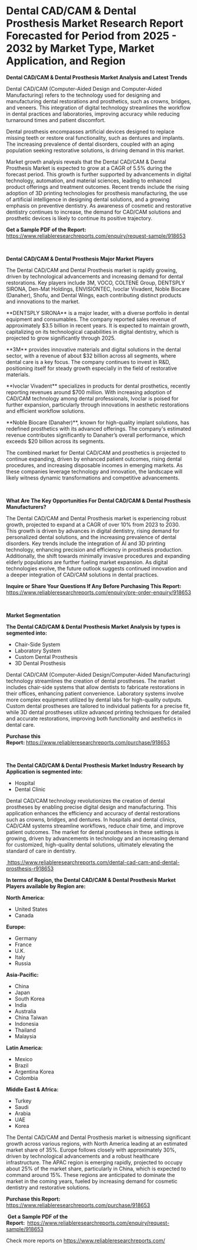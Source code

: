<p><h1>Dental CAD/CAM & Dental Prosthesis Market Research Report Forecasted for Period from 2025 -  2032 by Market Type, Market Application, and Region</h1></p><p><strong>Dental CAD/CAM & Dental Prosthesis Market Analysis and Latest Trends</strong></p>
<p><p>Dental CAD/CAM (Computer-Aided Design and Computer-Aided Manufacturing) refers to the technology used for designing and manufacturing dental restorations and prosthetics, such as crowns, bridges, and veneers. This integration of digital technology streamlines the workflow in dental practices and laboratories, improving accuracy while reducing turnaround times and patient discomfort. </p><p>Dental prosthesis encompasses artificial devices designed to replace missing teeth or restore oral functionality, such as dentures and implants. The increasing prevalence of dental disorders, coupled with an aging population seeking restorative solutions, is driving demand in this market.</p><p>Market growth analysis reveals that the Dental CAD/CAM & Dental Prosthesis Market is expected to grow at a CAGR of 5.5% during the forecast period. This growth is further supported by advancements in digital technology, automation, and material sciences, leading to enhanced product offerings and treatment outcomes. Recent trends include the rising adoption of 3D printing technologies for prosthesis manufacturing, the use of artificial intelligence in designing dental solutions, and a growing emphasis on preventive dentistry. As awareness of cosmetic and restorative dentistry continues to increase, the demand for CAD/CAM solutions and prosthetic devices is likely to continue its positive trajectory.</p></p>
<p><strong>Get a Sample PDF of the Report:&nbsp;</strong> <a href="https://www.reliableresearchreports.com/enquiry/request-sample/918653?utm_campaign=2298&utm_medium=2&utm_source=Github&utm_content=ia&utm_term=11032025&utm_id=dental-cadcam-dental-prosthesis">https://www.reliableresearchreports.com/enquiry/request-sample/918653</a></p>
<p>&nbsp;</p>
<p><strong>Dental CAD/CAM & Dental Prosthesis Major Market Players</strong></p>
<p><p>The Dental CAD/CAM and Dental Prosthesis market is rapidly growing, driven by technological advancements and increasing demand for dental restorations. Key players include 3M, VOCO, COLTENE Group, DENTSPLY SIRONA, Den-Mat Holdings, ENVISIONTEC, Ivoclar Vivadent, Noble Biocare (Danaher), Shofu, and Dental Wings, each contributing distinct products and innovations to the market.</p><p>**DENTSPLY SIRONA** is a major leader, with a diverse portfolio in dental equipment and consumables. The company reported sales revenue of approximately $3.5 billion in recent years. It is expected to maintain growth, capitalizing on its technological capabilities in digital dentistry, which is projected to grow significantly through 2025.</p><p>**3M** provides innovative materials and digital solutions in the dental sector, with a revenue of about $32 billion across all segments, where dental care is a key focus. The company continues to invest in R&D, positioning itself for steady growth especially in the field of restorative materials.</p><p>**Ivoclar Vivadent** specializes in products for dental prosthetics, recently reporting revenues around $700 million. With increasing adoption of CAD/CAM technology among dental professionals, Ivoclar is poised for further expansion, particularly through innovations in aesthetic restorations and efficient workflow solutions.</p><p>**Noble Biocare (Danaher)**, known for high-quality implant solutions, has redefined prosthetics with its advanced offerings. The company's estimated revenue contributes significantly to Danaher’s overall performance, which exceeds $20 billion across its segments.</p><p>The combined market for Dental CAD/CAM and prosthetics is projected to continue expanding, driven by enhanced patient outcomes, rising dental procedures, and increasing disposable incomes in emerging markets. As these companies leverage technology and innovation, the landscape will likely witness dynamic transformations and competitive advancements.</p></p>
<p>&nbsp;</p>
<p><strong>What Are The Key Opportunities For Dental CAD/CAM & Dental Prosthesis Manufacturers?</strong></p>
<p><p>The Dental CAD/CAM and Dental Prosthesis market is experiencing robust growth, projected to expand at a CAGR of over 10% from 2023 to 2030. This growth is driven by advances in digital dentistry, rising demand for personalized dental solutions, and the increasing prevalence of dental disorders. Key trends include the integration of AI and 3D printing technology, enhancing precision and efficiency in prosthesis production. Additionally, the shift towards minimally invasive procedures and expanding elderly populations are further fueling market expansion. As digital technologies evolve, the future outlook suggests continued innovation and a deeper integration of CAD/CAM solutions in dental practices.</p></p>
<p><strong>Inquire or Share Your Questions If Any Before Purchasing This Report:</strong> <a href="https://www.reliableresearchreports.com/enquiry/pre-order-enquiry/918653?utm_campaign=2298&utm_medium=2&utm_source=Github&utm_content=ia&utm_term=11032025&utm_id=dental-cadcam-dental-prosthesis">https://www.reliableresearchreports.com/enquiry/pre-order-enquiry/918653</a></p>
<p>&nbsp;</p>
<p><strong>Market Segmentation</strong></p>
<p><strong>The Dental CAD/CAM & Dental Prosthesis Market Analysis by types is segmented into:</strong></p>
<p><ul><li>Chair-Side System</li><li>Laboratory System</li><li>Custom Dental Prosthesis</li><li>3D Dental Prosthesis</li></ul></p>
<p><p>Dental CAD/CAM (Computer-Aided Design/Computer-Aided Manufacturing) technology streamlines the creation of dental prostheses. The market includes chair-side systems that allow dentists to fabricate restorations in their offices, enhancing patient convenience. Laboratory systems involve more complex equipment utilized by dental labs for high-quality outputs. Custom dental prostheses are tailored to individual patients for a precise fit, while 3D dental prostheses utilize advanced printing techniques for detailed and accurate restorations, improving both functionality and aesthetics in dental care.</p></p>
<p><strong>Purchase this Report:&nbsp;</strong><a href="https://www.reliableresearchreports.com/purchase/918653?utm_campaign=2298&utm_medium=2&utm_source=Github&utm_content=ia&utm_term=11032025&utm_id=dental-cadcam-dental-prosthesis">https://www.reliableresearchreports.com/purchase/918653</a></p>
<p>&nbsp;</p>
<p><strong>The Dental CAD/CAM & Dental Prosthesis Market Industry Research by Application is segmented into:</strong></p>
<p><ul><li>Hospital</li><li>Dental Clinic</li></ul></p>
<p><p>Dental CAD/CAM technology revolutionizes the creation of dental prostheses by enabling precise digital design and manufacturing. This application enhances the efficiency and accuracy of dental restorations such as crowns, bridges, and dentures. In hospitals and dental clinics, CAD/CAM systems streamline workflows, reduce chair time, and improve patient outcomes. The market for dental prostheses in these settings is growing, driven by advancements in technology and an increasing demand for customized, high-quality dental solutions, ultimately elevating the standard of care in dentistry.</p></p>
<p><a href="https://www.reliableresearchreports.com/dental-cad-cam-and-dental-prosthesis-r918653?utm_campaign=2298&utm_medium=2&utm_source=Github&utm_content=ia&utm_term=11032025&utm_id=dental-cadcam-dental-prosthesis">&nbsp;https://www.reliableresearchreports.com/dental-cad-cam-and-dental-prosthesis-r918653</a></p>
<p><strong>In terms of Region, the Dental CAD/CAM & Dental Prosthesis Market Players available by Region are:</strong></p>
<p>
    <p> <strong> North America: </strong>
        <ul>
            <li>United States</li>
            <li>Canada</li>
        </ul>
        </p> 
    <p> <strong> Europe: </strong>
        <ul>
            <li>Germany</li>
            <li>France</li>
            <li>U.K.</li>
            <li>Italy</li>
            <li>Russia</li>
        </ul>
        </p> 
    <p> <strong> Asia-Pacific: </strong>
        <ul>
            <li>China</li>
            <li>Japan</li>
            <li>South Korea</li>
            <li>India</li>
            <li>Australia</li>
            <li>China Taiwan</li>
            <li>Indonesia</li>
            <li>Thailand</li>
            <li>Malaysia</li>
        </ul>
        </p> 
    <p> <strong> Latin America: </strong>
        <ul>
            <li>Mexico</li>
            <li>Brazil</li>
            <li>Argentina Korea</li>
            <li>Colombia</li>
        </ul>
        </p> 
    <p> <strong> Middle East & Africa: </strong>
        <ul>
            <li>Turkey</li>
            <li>Saudi</li>
            <li>Arabia</li>
            <li>UAE</li>
            <li>Korea</li>
        </ul>
    </p>
    </p>
<p><p>The Dental CAD/CAM and Dental Prosthesis market is witnessing significant growth across various regions, with North America leading at an estimated market share of 35%. Europe follows closely with approximately 30%, driven by technological advancements and a robust healthcare infrastructure. The APAC region is emerging rapidly, projected to occupy about 25% of the market share, particularly in China, which is expected to command around 15%. These regions are anticipated to dominate the market in the coming years, fueled by increasing demand for cosmetic dentistry and restorative solutions.</p></p>
<p><strong>Purchase this Report: </strong><a href="https://www.reliableresearchreports.com/purchase/918653?utm_campaign=2298&utm_medium=2&utm_source=Github&utm_content=ia&utm_term=11032025&utm_id=dental-cadcam-dental-prosthesis">https://www.reliableresearchreports.com/purchase/918653</a></p>
<p>&nbsp;<strong>Get a Sample PDF of the Report:&nbsp;&nbsp;</strong><a href="https://www.reliableresearchreports.com/enquiry/request-sample/918653?utm_campaign=2298&utm_medium=2&utm_source=Github&utm_content=ia&utm_term=11032025&utm_id=dental-cadcam-dental-prosthesis">https://www.reliableresearchreports.com/enquiry/request-sample/918653</a></p>
<p><strong></strong></p>
<p>Check more reports on <a href="https://www.reliableresearchreports.com/?utm_campaign=2298&utm_medium=2&utm_source=Github&utm_content=ia&utm_term=11032025&utm_id=dental-cadcam-dental-prosthesis">https://www.reliableresearchreports.com/</a></p>